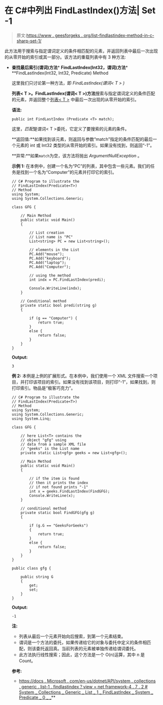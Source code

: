 # 在 C#中列出 FindLastIndex()方法| Set -1

> 原文:[https://www . geesforgeks . org/list-findlastindex-method-in-c-sharp-set-1/](https://www.geeksforgeeks.org/list-findlastindex-method-in-c-sharp-set-1/)

此方法用于搜索与指定谓词定义的条件相匹配的元素，并返回列表中最后一次出现的从零开始的索引<t>或其一部分。该方法的重载列表中有 3 种方法:</t>

*   **查找最后索引(谓词<t>)方法</t>***   **FindLastIndex(Int32，谓词<t>)方法</t>***   **FindLastIndex(Int32, Int32, Predicate<T>) Method

    这里我们只讨论第一种方法，即 *FindLastIndex(谓词< T > )*

    **列表< T >。FindLastIndex(谓词< T >)方法**搜索与指定谓词定义的条件匹配的元素，并返回整个[列表< T >](https://www.geeksforgeeks.org/c-list-class/) 中最后一次出现的从零开始的索引。

    **语法:**

    ```
    public int FindLastIndex (Predicate <T> match);
    ```

    这里，*匹配*是谓词< T >委托，它定义了要搜索的元素的条件。

    **返回值:**如果找到该元素，则返回与参数“match”指定的条件匹配的最后一个元素的 int 或 Int32 类型的从零开始的索引。如果没有找到，则返回“-1”。

    **异常:**如果`match`为空，该方法将抛出 *ArgumentNullException* 。

    **示例 1:** 在本例中，创建一个名为“PC”的列表，其中包含一些元素。我们的任务是找到一个名为“Computer”的元素并打印它的索引。

    ```
    // C# Program to illustrate the 
    // FindLastIndex(Predicate<T>)
    // Method
    using System;
    using System.Collections.Generic;

    class GFG {

        // Main Method
        public static void Main()
        {

            // List creation
            // List name is "PC"
            List<string> PC = new List<string>();

            // elements in the List
            PC.Add("mouse");
            PC.Add("keyboard");
            PC.Add("laptop");
            PC.Add("Computer");

            // using the method
            int indx = PC.FindLastIndex(predi);

            Console.WriteLine(indx);
        }

        // Conditional method
        private static bool predi(string g)
        {

            if (g == "Computer") {
                return true;
            }
            else {
                return false;
            }
        }
    }
    ```

    **Output:**

    ```
    3

    ```

    **例 2:** 本例是上例的扩展形式。在本例中，我们使用一个 XML 文件搜索一个项目，并打印该项目的索引。如果没有找到该项目，则打印“-1”，如果找到，则打印索引。物品是“极客巧克力”。

    ```
    // C# Program to illustrate the 
    // FindLastIndex(Predicate<T>)
    // Method
    using System;
    using System.Collections.Generic;
    using System.Linq;

    class GFG {

        // here List<T> contains the
        // object "gfg" using
        // data from a sample XML file
        // "geeks" is the List name
        private static List<gfg> geeks = new List<gfg>();

        // Main Method
        public static void Main()
        {

            // if the item is found 
            // then it prints the index
            // if not found prints "-1"
            int x = geeks.FindLastIndex(FindGFG);
            Console.WriteLine(x); 
        }

        // conditional method
        private static bool FindGFG(gfg g)
        {

            if (g.G == "GeeksForGeeks")
            {
                return true;
            }
            else {
                return false;
            }
        }
    }

    public class gfg {

        public string G
        {
            get;
            set;
        }
    }
    ```

    **Output:**

    ```
    -1

    ```

    **注:**

    *   列表<t>从最后一个元素开始向后搜索，到第一个元素结束。</t>
    *   谓词<t>是一个方法的委托，如果传递给它的对象与委托中定义的条件相匹配，则该委托返回真。当前列表<t>的元素被单独传递给谓词<t>委托。</t></t></t>
    *   此方法执行线性搜索；因此，这个方法是一个 O(n)运算，其中 n 是 Count。

    **参考:**

    *   [https://docs . Microsoft . com/en-us/dotnet/API/system . collections . generic . list-1 . findlastindex？view = net framework-4 . 7 . 2 # System _ Collections _ Generic _ List _ 1 _ FindLastIndex _ System _ Predicate _ 0 _ _](https://docs.microsoft.com/en-us/dotnet/api/system.collections.generic.list-1.findlastindex?view=netframework-4.7.2#System_Collections_Generic_List_1_FindLastIndex_System_Predicate__0__)**